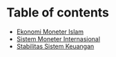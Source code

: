 # Table of contents

* [Ekonomi Moneter Islam](README.md)
* [Sistem Moneter Internasional](sistem-moneter-internasional.md)
* [Stabilitas Sistem Keuangan](stabilitas-sistem-keuangan.md)
